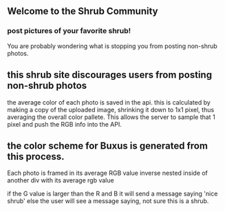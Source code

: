## Welcome to the Shrub Community 

### post pictures of your favorite shrub! 
You are probably wondering what is stopping you from posting non-shrub photos.

## this shrub site discourages users from posting non-shrub photos

the average color of each photo is saved in the api. this is calculated by making a copy of the uploaded image, shrinking it down to 1x1 pixel, thus averaging the overall color pallete. This allows the server to sample that 1 pixel and push the RGB info into the API. 

## the color scheme for Buxus is generated from this process. 

Each photo is framed in its average RGB value inverse nested inside of another div with its average rgb value

if the G value is larger than the R and B it will send a message saying 'nice shrub'
else the user will see a message saying, not sure this is a shrub.

 
